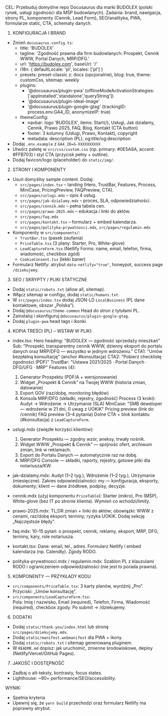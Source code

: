 CEL:
Przebuduj domyślne repo Docusaurus dla marki BUDOLEX (polski rynek, usługi zgodności dla MŚP budowlanych). 
Zadania: brand, nawigacja, strony PL, komponenty (Cennik, Lead Form), SEO/analityka, PWA, formularze static, CTA, schematy danych.

1) KONFIGURACJA I BRAND
- Zmień `docusaurus.config.ts`:
  - title: 'BUDOLEX'
  - tagline: 'Zgodność prawna dla firm budowlanych: Prospekt, Cennik WWW, Portal Danych, MRP/DFG.'
  - url: 'https://budolex.com', baseUrl: '/'
  - i18n: { defaultLocale: 'pl', locales: ['pl'] }
  - presets: preset-classic z: docs (opcjonalnie), blog: true, theme: customCss, sitemap: weekly
  - plugins:
    - '@docusaurus/plugin-pwa' (offlineModeActivationStrategies: ['appInstalled','standalone','queryString'])
    - '@docusaurus/plugin-ideal-image'
    - '@docusaurus/plugin-google-gtag' (trackingID: process.env.GA4_ID, anonymizeIP: true)
  - themeConfig:
    - navbar: logo 'BUDOLEX', items: Start(/), Usługi, Jak działamy, Cennik, Prawo 2025, FAQ, Blog, Kontakt (CTA button)
    - footer: 3 kolumny (Usługi, Prawo, Kontakt), copyright
    - metadata: description (PL), og:title/og:description
- Dodaj `.env.example` z `GA4_ID=G-XXXXXXXXXX`
- Utwórz paletę w `src/css/custom.css` (np. primary: #0E5A8A, accent: #FFB703) i styl CTA (przycisk pełny + outline).
- Dodaj favicon/logo (placeholder) do `static/img/`.

2) STRONY I KOMPONENTY
- Usuń domyślny sample content. Dodaj:
  - `src/pages/index.tsx` – landing (Hero, TrustBar, Features, Process, MiniCase, PricingPreview, FAQPreview, CTA).
  - `src/pages/uslugi.mdx` – opis 4 usług.
  - `src/pages/jak-dzialamy.mdx` – proces, SLA, odpowiedzialności.
  - `src/pages/cennik.mdx` – pełna tabela cen.
  - `src/pages/prawo-2025.mdx` – edukacja i linki do aktów.
  - `src/pages/faq.mdx`
  - `src/pages/kontakt.tsx` – formularz + embed kalendarza.
  - `src/pages/polityka-prywatnosci.mdx`, `src/pages/regulamin.mdx`
- Komponenty w `src/components/`:
  - `TrustBar.tsx` (pasek zaufania)
  - `PriceTable.tsx` (3 plany: Starter, Pro, White-glove)
  - `LeadCaptureForm.tsx` (Netlify Forms: name, email, telefon, firma, wiadomość, checkbox zgód)
  - `CookieConsent.tsx` (lekki baner)
- Formularz Netlify: atrybut `data-netlify="true"`, honeypot, success page `/dziekujemy`.

3) SEO / SKRYPTY / PLIKI STATYCZNE
- Dodaj `static/robots.txt` (allow all, sitemap).
- Włącz sitemap w configu, dodaj `static/humans.txt`.
- W `src/pages/index.tsx` dodaj JSON-LD `LocalBusiness` (PL dane kontaktowe, obszar „Polska”).
- Dodaj `@docusaurus/theme-common` Head do stron z tytułami PL.
- Zainstaluj i skonfiguruj `@docusaurus/plugin-google-gtag`.
- Dodaj `plugin-pwa` head tags i ikonki.

4) KOPIA TREŚCI (PL) – WSTAW W PLIKI:
- index.tsx: 
  Hero heading: "BUDOLEX — zgodność sprzedaży mieszkań"
  Sub: "Prospekt, transparentny cennik WWW, dzienny eksport do portalu danych oraz MRP/DFG — wszystko w jednym wdrożeniu."
  CTA1: "Umów bezpłatną konsultację" (anchor #konsultacja)
  CTA2: "Pobierz checklistę zgodności (PDF)"
  TrustBar: "Ustawa 2021/2025 · Portal Danych · DFG/UFG · MRP"
  Features (4):
    1) Generator Prospektu (PDF/A + wersjonowanie)
    2) Widget „Prospekt & Cennik” na Twojej WWW (historia zmian, datowanie)
    3) Export GOV (raz/dobę, monitoring błędów)
    4) Konsola MRP/DFG (składki, rejestry, zgodność)
  Process (3 kroki): Audyt → Wdrożenie → Utrzymanie (SLA)
  MiniCase: "SMB deweloper — wdrożenie w 21 dni, 0 uwag z UOKiK"
  Pricing preview (link do /cennik)
  FAQ preview (3–4 pytania)
  Dolne CTA + blok kontaktu (#konsultacja) z `LeadCaptureForm`.

- uslugi.mdx (zwięzłe korzyści klientów):
  1) Generator Prospektu — zgodny wzór, aneksy, trwały nośnik.
  2) Widget WWW „Prospekt & Cennik” — spójność ofert, archiwum zmian, link w reklamach.
  3) Export do Portalu Danych — automatycznie raz na dobę.
  4) MRP/DFG Console — składki, raporty, rejestry, gotowe pliki dla notariusza/KW.

- jak-dzialamy.mdx:
  Audyt (1–2 tyg.), Wdrożenie (1–2 tyg.), Utrzymanie (miesięczne). Zakres odpowiedzialności: my — konfiguracja, eksporty, dokumenty; klient — dane źródłowe, podpisy, decyzje.

- cennik.mdx (użyj komponentu `PriceTable`):
  Starter (mikro), Pro (MŚP), White-glove (bez IT po stronie klienta). Wymień co wchodzi/limity.

- prawo-2025.mdx:
  TL;DR zmian + linki do aktów; obowiązki: WWW z cenami, raz/dobę eksport; terminy; ryzyka UOKiK. Dodaj sekcję „Najczęstsze błędy”.

- faq.mdx:
  10–15 pytań: o prospekt, cennik, reklamy, eksport, MRP, DFG, terminy, kary, role notariusza.

- kontakt.tsx:
  Dane: email, tel., adres. Formularz Netlify i embed kalendarza (np. Calendly). Zgody RODO.

- polityka-prywatnosci.mdx / regulamin.mdx:
  Szablon PL z klauzulami RODO i ograniczeniem odpowiedzialności (nie jest to porada prawna).

5) KOMPONENTY — PRZYKŁADY KODU
- `src/components/PriceTable.tsx`: 3 karty planów, wyróżnij „Pro”. Przyciski: „Umów konsultację”.
- `src/components/LeadCaptureForm.tsx`: <form name="kontakt" method="POST" data-netlify="true" netlify-honeypot="bot-field">
   Pola: Imię i nazwisko, Email (required), Telefon, Firma, Wiadomość (required), checkbox zgody. Po submit → /dziekujemy.

6) DODATKI
- Dodaj `static/thank-you/index.html` lub stronę `src/pages/dziekujemy.mdx`.
- Dodaj `static/manifest.webmanifest` dla PWA + ikony.
- Dodaj `static/robots.txt` i sitemap generowaną pluginem.
- W `README.md` dopisz: jak uruchomić, zmienne środowiskowe, deploy (Netlify/Vercel/GitHub Pages).

7) JAKOŚĆ I DOSTĘPNOŚĆ
- Zadbaj o alt-teksty, kontrasty, focus states.
- Lighthouse: ~90+ performance/SEO/accessibility.

WYNIK:
- Spełnia kryteria
- Upewnij się, że `yarn build` przechodzi oraz formularz Netlify ma poprawny atrybut.
